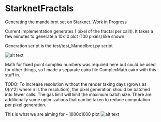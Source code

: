 # StarknetFractals
Generating the mandelbrot set on Starknet. Work in Progress

Current Implementation generates 1 pixel of the fractal per call(). It takes a few minutes to generate a 10x10 plot (100 pixels) like shown. 

Generation script is the test/test_Mandelbrot.py script 

![alt text](https://github.com/orlandothefraser/StarknetFractals/blob/main/images/mandelbrot_10_25.png)

Math for fixed point complex numbers was required here but could be used for other things, so I made a separate cairo file ComplexMath.cairo with this stuff in. 

TODO: To increase resolution without the render taking days (grows as 0(n^2) where n is the resolution), the pixel generation should be batched into fewer calls. The gas limit will limit the maximum batch size. There are additionally some optimizations that can be taken to reduce computation per pixel generation. 



This is what we are aiming for - 1000x1000 plot 
![alt text](https://github.com/orlandothefraser/StarknetFractals/blob/main/images/mandelbrot_1000_25.png)




